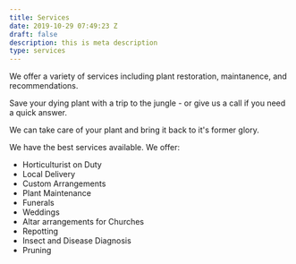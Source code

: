 ```yaml
---
title: Services
date: 2019-10-29 07:49:23 Z
draft: false
description: this is meta description
type: services
---
```


We offer a variety of services including plant restoration, maintanence, and recommendations.

Save your dying plant with a trip to the jungle - or give us a call if you need a quick answer.

We can take care of your plant and bring it back to it's former glory.

We have the best services available. We offer:

* Horticulturist on Duty
* Local Delivery
* Custom Arrangements
* Plant Maintenance
* Funerals
* Weddings
* Altar arrangements for Churches
* Repotting
* Insect and Disease Diagnosis
* Pruning

